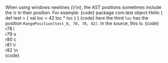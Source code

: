 When using windows newlines (\r\n), the AST positions sometimes include the \r in their position. For example:
{code}
package com.test
object Hello {
  def test = {
    val loc = 42
    loc * loc
  }
}
{code}
here the third `loc` has the position `RangePosition(test_0, 78, 78, 82)`. In the source, this is:
{code}
 r78	l	
 r79	o	
 r80	c	
 r81	\r	
 r82	\n	
{code}

